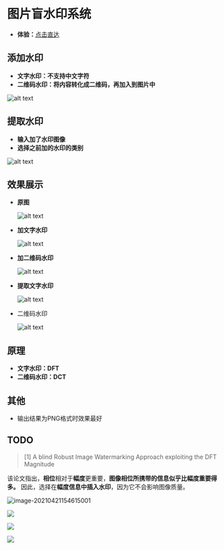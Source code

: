 # 图片盲水印系统

*  **体验：**[点击直达](http://fogfore.top)  

## 添加水印

* **文字水印：不支持中文字符**
* **二维码水印：将内容转化成二维码，再加入到图片中**

![alt text](docs/1.jpg)

## 提取水印

* **输入加了水印图像**
* **选择之前加的水印的类别**

![alt text](docs/2.jpg)

## 效果展示

* **原图**

  ![alt text](docs/source.jpg)

* **加文字水印**

  ![alt text](docs/embed1.png)

* **加二维码水印**

  ![alt text](docs/embed2.png)

* **提取文字水印**

  ![alt text](docs/extract.png)

* 二维码水印

  ![alt text](docs/extract1.png)

## 原理

* **文字水印：DFT**   
* **二维码水印：DCT**

## 其他

* 输出结果为PNG格式时效果最好


## TODO

> [1] A blind Robust Image Watermarking Approach exploiting the DFT Magnitude

该论文指出，**相位**相对于**幅度**更重要，**图像相位所携带的信息似乎比幅度重要得多。** 因此，选择在**幅度信息中插入水印**，因为它不会影响图像质量。

![image-20210421154615001](docs/3.png)

![](docs/4.jpg)

![](docs/5.jpg)

![](docs/6.jpg)
